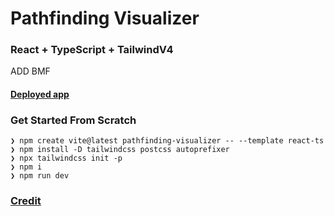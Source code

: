 # Pathfinding Visualizer

### React + TypeScript + TailwindV4

ADD BMF

#### [Deployed app](https://pathfinding-visualizer-nu.vercel.app/)

### Get Started From Scratch

```
❯ npm create vite@latest pathfinding-visualizer -- --template react-ts
❯ npm install -D tailwindcss postcss autoprefixer
❯ npx tailwindcss init -p
❯ npm i
❯ npm run dev
```

### [Credit](https://youtu.be/fLpvgCVYjTo?si=gCaJisciy9Qzcn_V)
